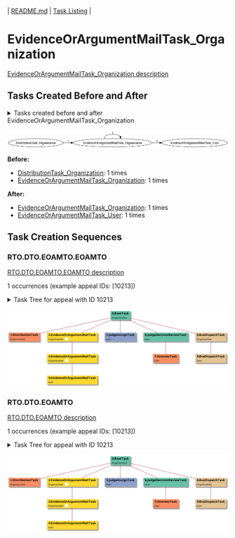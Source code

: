 | [README.md](/README.md) | [Task Listing](tasklist.md) |

# EvidenceOrArgumentMailTask_Organization

[EvidenceOrArgumentMailTask_Organization description](../descr/EvidenceOrArgumentMailTask_Organization.md)

## Tasks Created Before and After

<details><summary>Tasks created before and after EvidenceOrArgumentMailTask_Organization</summary>

```
digraph G {
rankdir="LR";
"EvidenceOrArgumentMailTask_Organization" -> "EvidenceOrArgumentMailTask_User" [label=1]
"EvidenceOrArgumentMailTask_Organization" -> "EvidenceOrArgumentMailTask_Organization" [label=1]
"DistributionTask_Organization" -> "EvidenceOrArgumentMailTask_Organization" [label=1]
}
```
</details>

![EvidenceOrArgumentMailTask_Organization](dot/EvidenceOrArgumentMailTask_Organization.dot.png)

**Before:**

   * [DistributionTask_Organization](DistributionTask_Organization.md): 1 times
   * [EvidenceOrArgumentMailTask_Organization](EvidenceOrArgumentMailTask_Organization.md): 1 times

**After:**

   * [EvidenceOrArgumentMailTask_Organization](EvidenceOrArgumentMailTask_Organization.md): 1 times
   * [EvidenceOrArgumentMailTask_User](EvidenceOrArgumentMailTask_User.md): 1 times

## Task Creation Sequences

### RTO.DTO.EOAMTO.EOAMTO

[RTO.DTO.EOAMTO.EOAMTO description](../descr/RTO.DTO.EOAMTO.EOAMTO.md)

1 occurrences (example appeal IDs: [10213])

<details><summary>Task Tree for appeal with ID 10213</summary>

```
@startuml
skinparam {
  ObjectBorderColor #555
  ObjectBorderThickness 0
  ObjectFontStyle bold
  ObjectFontSize 14
  ObjectAttributeFontColor #333
  ObjectAttributeFontSize 12
}
  object 0.RootTask #66c2a5 {
Organization
}
  object 1.DistributionTask #fc8d62 {
Organization
}
  object 2.EvidenceOrArgumentMailTask #ffd92f {
Organization  <back:white>    </back>
}
  object 3.EvidenceOrArgumentMailTask #ffd92f {
Organization  <back:white>    </back>
}
  object 4.EvidenceOrArgumentMailTask #ffd92f {
User
}
  object 5.JudgeAssignTask #8da0cb {
User
}
  object 6.JudgeDecisionReviewTask #66c2a5 {
User
}
  object 7.AttorneyTask #fc8d62 {
User
}
  object 8.BvaDispatchTask #e5c494 {
Organization
}
  object 9.BvaDispatchTask #e5c494 {
User
}
0.RootTask -- 1.DistributionTask
0.RootTask -- 2.EvidenceOrArgumentMailTask
2.EvidenceOrArgumentMailTask -- 3.EvidenceOrArgumentMailTask
3.EvidenceOrArgumentMailTask -- 4.EvidenceOrArgumentMailTask
0.RootTask -- 5.JudgeAssignTask
0.RootTask -- 6.JudgeDecisionReviewTask
6.JudgeDecisionReviewTask -- 7.AttorneyTask
0.RootTask -- 8.BvaDispatchTask
8.BvaDispatchTask -- 9.BvaDispatchTask
@enduml
```
</details>

![RTO.DTO.EOAMTO.EOAMTO-10213](uml/RTO.DTO.EOAMTO.EOAMTO-10213.png)

### RTO.DTO.EOAMTO

[RTO.DTO.EOAMTO description](../descr/RTO.DTO.EOAMTO.md)

1 occurrences (example appeal IDs: [10213])

<details><summary>Task Tree for appeal with ID 10213</summary>

```
@startuml
skinparam {
  ObjectBorderColor #555
  ObjectBorderThickness 0
  ObjectFontStyle bold
  ObjectFontSize 14
  ObjectAttributeFontColor #333
  ObjectAttributeFontSize 12
}
  object 0.RootTask #66c2a5 {
Organization
}
  object 1.DistributionTask #fc8d62 {
Organization
}
  object 2.EvidenceOrArgumentMailTask #ffd92f {
Organization  <back:white>    </back>
}
  object 3.EvidenceOrArgumentMailTask #ffd92f {
Organization  <back:white>    </back>
}
  object 4.EvidenceOrArgumentMailTask #ffd92f {
User
}
  object 5.JudgeAssignTask #8da0cb {
User
}
  object 6.JudgeDecisionReviewTask #66c2a5 {
User
}
  object 7.AttorneyTask #fc8d62 {
User
}
  object 8.BvaDispatchTask #e5c494 {
Organization
}
  object 9.BvaDispatchTask #e5c494 {
User
}
0.RootTask -- 1.DistributionTask
0.RootTask -- 2.EvidenceOrArgumentMailTask
2.EvidenceOrArgumentMailTask -- 3.EvidenceOrArgumentMailTask
3.EvidenceOrArgumentMailTask -- 4.EvidenceOrArgumentMailTask
0.RootTask -- 5.JudgeAssignTask
0.RootTask -- 6.JudgeDecisionReviewTask
6.JudgeDecisionReviewTask -- 7.AttorneyTask
0.RootTask -- 8.BvaDispatchTask
8.BvaDispatchTask -- 9.BvaDispatchTask
@enduml
```
</details>

![RTO.DTO.EOAMTO-10213](uml/RTO.DTO.EOAMTO-10213.png)

